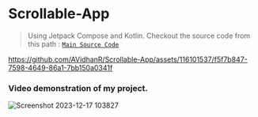 # Scrollable-App
> Using Jetpack Compose and Kotlin.
 Checkout the source code from this path : 
 [`Main Source Code`](https://github.com/AVidhanR/Scrollable-App/blob/master/app/src/main/java/com/example/affirmations/MainActivity.kt)

https://github.com/AVidhanR/Scrollable-App/assets/116101537/f5f7b847-7598-4649-86a1-7bb150a0341f

### Video demonstration of my project.


![Screenshot 2023-12-17 103827](https://github.com/AVidhanR/Scrollable-App/assets/116101537/c6568ad6-e056-4dda-ac07-c0744c44bcbd)
